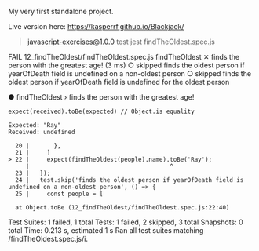 My very first standalone project.

Live version here: https://kasperrf.github.io/Blackjack/

> javascript-exercises@1.0.0 test
> jest findTheOldest.spec.js

 FAIL  12_findTheOldest/findTheOldest.spec.js
  findTheOldest
    ✕ finds the person with the greatest age! (3 ms)
    ○ skipped finds the oldest person if yearOfDeath field is undefined on a non-oldest person
    ○ skipped finds the oldest person if yearOfDeath field is undefined for the oldest person

  ● findTheOldest › finds the person with the greatest age!

    expect(received).toBe(expected) // Object.is equality

    Expected: "Ray"
    Received: undefined

      20 |       },
      21 |     ]
    > 22 |     expect(findTheOldest(people).name).toBe('Ray');
         |                                        ^
      23 |   });
      24 |   test.skip('finds the oldest person if yearOfDeath field is undefined on a non-oldest person', () => {
      25 |     const people = [

      at Object.toBe (12_findTheOldest/findTheOldest.spec.js:22:40)

Test Suites: 1 failed, 1 total
Tests:       1 failed, 2 skipped, 3 total
Snapshots:   0 total
Time:        0.213 s, estimated 1 s
Ran all test suites matching /findTheOldest.spec.js/i.
